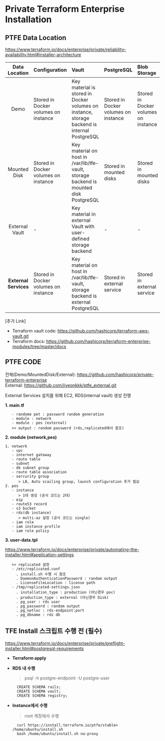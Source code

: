 # **Private Terraform Enterprise Installation**

## **PTFE Data Location**
https://www.terraform.io/docs/enterprise/private/reliability-availability.html#installer-architecture

|Data Location|Configuration|Vault|PostgreSQL|Blob Storage|
|:---:|:---|:---|:---|:---|
|Demo	|Stored in Docker volumes on instance	|Key material is stored in Docker volumes on instance, storage backend is internal PostgreSQL	|Stored in Docker volumes on instance	|Stored in Docker volumes on instance
|Mounted Disk	|Stored in Docker volumes on instance	|Key material on host in /var/lib/tfe-vault, storage backend is mounted disk PostgreSQL	|Stored in mounted disks	|Stored in mounted disks
|External Vault	|-	|Key material in external Vault with user-defined storage backend	|-	|-
|**External Services**	|Stored in Docker volumes on instance	|Key material on host in /var/lib/tfe-vault, storage backend is external PostgreSQL	|Stored in external service	|Stored in external service



[추가 Link]
- Terraform vault code: https://github.com/hashicorp/terraform-aws-vault.git
- Terraform docs: https://github.com/hashicorp/terraform-enterprise-modules/tree/master/docs

## **PTFE CODE** 
전체(Demo/MountedDisk/External): https://github.com/hashicorp/private-terraform-enterprise<br>
External: https://github.com/jiyeonkkk/ptfe_external.git 


External Services 설치를 위해 EC2, RDS(internal vault) 생성 진행

**1. main.tf**
   
       - randome pet : password random generation
       - module : network
       - module : pes (external)
       >> output : random password (rds,replicated에서 참조)

**2. module (network,pes)**
    
    1. network
       - vpc
       - internet gateway
       - route table
       - subnet
       - db subnet group
       - route table association
       - sercurity group
          > LB, Auto scailing group, launch configuration 추가 필요
    2. pes
       - instance
          > 1대 생성 (공식 코드는 2대)
       - eip
       - route53 record
       - s3 bucket
       - rds(db instance)
          > multi-az 설정 (공식 코드는 single)
       - iam role
       - iam instance profile
       - iam role policy


**3. user-data.tpl**

   https://www.terraform.io/docs/enterprise/private/automating-the-installer.html#application-settings 
       
       >> replicated 설정
       - /etc/replicated.conf
         . install.sh 수행 시 참조
         . DaemonAuthenticationPassword : random output
         . LicenseFileLocation : license path
       - /tmp/replicated-settings.json
         . installation_type : production (아닌경우 poc)
         . production_type : external (아닌경우 Disk)
         . pg_user : rds user
         . pg_password : random output
         . pg_netloc : rds-endpoint:port
         . pg_dbname : rds db

## **TFE Install 스크립트 수행 전 (필수)**
https://www.terraform.io/docs/enterprise/private/preflight-installer.html#postgresql-requirements
- **Terraform apply**

- **RDS 내 수행**
    > psql -h postgre-endpoint -U postgre-user

        CREATE SCHEMA rails; 
        CREATE SCHEMA vault; 
        CREATE SCHEMA registry; 

- **Instance에서 수행**
    > root 계정에서 수행

        curl https://install.terraform.io/ptfe/stable> /home/ubuntu/install.sh
        bash /home/ubuntu/install.sh no-proxy
